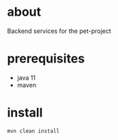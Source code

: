 # about

Backend services for the pet-project

# prerequisites

* java 11
* maven

# install

```
mvn clean install
```

